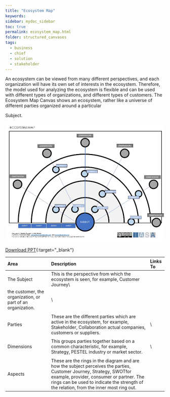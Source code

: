 ```yaml
---
title: "Ecosystem Map"
keywords: 
sidebar: mydoc_sidebar
toc: true
permalink: ecosystem_map.html
folder: structured_canvases
tags: 
  - business
  - chief
  - solution
  - stakeholder
---
```


An ecosystem can be viewed from many different perspectives, and each organization will have its own set of interests in the ecosystem. Therefore, the model used for analyzing the ecosystem is flexible and can be used with different types of organizations, and different types of customers. The Ecosystem Map Canvas shows an ecosystem, rather like a universe of different parties organized around a particular

Subject.​

![image001](media/ecosystem_map_001.jpg)

[Download PPT](media/ppt/ecosystem_map.ppt){:target="_blank"}

| Area                                                         | Description                                                                                                                                                                                                                                                    | Links To |
|:------------------------------------------------------------ |:-------------------------------------------------------------------------------------------------------------------------------------------------------------------------------------------------------------------------------------------------------------- |:-------- |
| The Subject                                                  | This is the perspective from which the ecosystem is seen, for example, Customer Journey​\                                                                                                                                                                      |          |
| the customer, the organization, or part of an organization.​ | \                                                                                                                                                                                                                                                              |          |
|                                                              |                                                                                                                                                                                                                                                                |          |
| Parties                                                      | These are the different parties which are active in the ecosystem, for example, Stakeholder, Collaboration​ actual companies, customers or suppliers.                                                                                                          | \        |
|                                                              |                                                                                                                                                                                                                                                                |          |
| Dimensions                                                   | This groups parties together based on a common characteristic, for example, Strategy, PESTEL​ industry or market sector.                                                                                                                                       | \        |
|                                                              |                                                                                                                                                                                                                                                                |          |
| Aspects                                                      | These are the rings in the diagram and are how the subject perceives the parties, Customer Journey, Strategy, SWOT​ for example, provider, consumer or partner. The rings can be used to indicate the ​strength of the relation, from the inner most ring out. |          |
